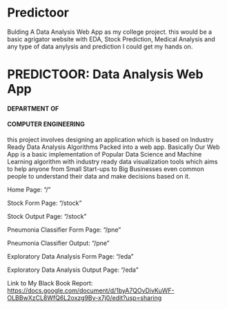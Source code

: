 # Predictoor
Bulding A Data Analysis Web App as my college project. this would be a basic agrigator website with EDA, Stock Prediction, Medical Analysis and any type of data anylysis and prediction I could get my hands on.
# PREDICTOOR: Data Analysis Web App 

#### DEPARTMENT OF
#### COMPUTER ENGINEERING

this project involves designing an application which is based on Industry Ready Data Analysis Algorithms Packed into a web app. Basically Our Web App is a basic implementation of Popular Data Science and Machine Learning algorithm with industry ready data visualization tools which aims to help anyone from Small Start-ups to Big Businesses even common people to understand their data and make decisions based on it.





Home Page: “/”






Stock Form Page: “/stock”


Stock Output Page: “/stock”





Pneumonia Classifier Form Page: “/pne”


Pneumonia Classifier Output: “/pne”





Exploratory Data Analysis Form Page: “/eda”


Exploratory Data Analysis Output Page: “/eda”





Link to My Black Book Report:
https://docs.google.com/document/d/1byA7QOvDivKuWF-OLBBwXzCL8WfQ6L2oxzg9By-x7j0/edit?usp=sharing
